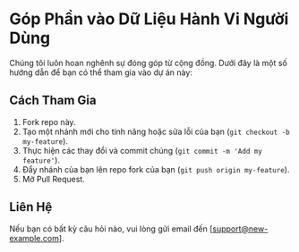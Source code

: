 # Góp Phần vào Dữ Liệu Hành Vi Người Dùng

Chúng tôi luôn hoan nghênh sự đóng góp từ cộng đồng. Dưới đây là một số hướng dẫn để bạn có thể tham gia vào dự án này:

## Cách Tham Gia
1. Fork repo này.
2. Tạo một nhánh mới cho tính năng hoặc sửa lỗi của bạn (`git checkout -b my-feature`).
3. Thực hiện các thay đổi và commit chúng (`git commit -m 'Add my feature'`).
4. Đẩy nhánh của bạn lên repo fork của bạn (`git push origin my-feature`).
5. Mở Pull Request.

## Liên Hệ
Nếu bạn có bất kỳ câu hỏi nào, vui lòng gửi email đến [support@new-example.com].
